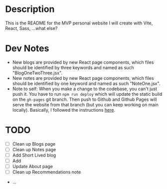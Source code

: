 # Description

This is the README for the MVP personal website I will create with Vite, React, Sass, ...what else?

# Dev Notes

- New blogs are provided by new React page components, which files should be identified by three keywords and named as such "BlogOneTwoThree.jsx".
- New notes are provided by new React page components, which files should be identified by one keyword and named as such "NoteOne.jsx". 
- Note to self: When you make a change to the codebase, you can't just push it. You have to run `npm run deploy` which will update the static build on the `gh-pages` git branch. Then push to Github and Github Pages will serve the website from that branch (but you can keep working on main locally). Basically, I followed the instructions [here](https://dev.to/rashidshamloo/deploying-vite-react-app-to-github-pages-35hf).

# TODO

- [ ] Clean up Blogs page
- [ ] Clean up Notes page
- [ ] Add Short Lived blog
- [ ] Add 
- [ ] Update About page
- [ ] Clean up Recommendations note
- ...